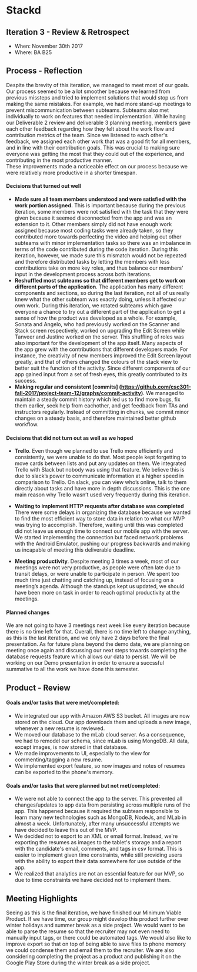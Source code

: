 # Stackd

## Iteration 3 - Review & Retrospect

 * When: November 30th 2017
 * Where: BA B25
 
## Process - Reflection

Despite the brevity of this iteration, we managed to meet most of our goals. Our process seemed to be a lot smoother because we learned from previous missteps and tried to implement solutions that would stop us from making the same mistakes. For example, we had more stand-up meetings to prevent miscommunication between subteams. Subteams also met individually to work on features that needed implementation. While having our Deliverable 2 review and deliverable 3 planning meeting, members gave each other feedback regarding how they felt about the work flow and contribution metrics of the team. Since we listened to each other's feedback, we assigned each other work that was a good fit for all members, and in line with their contribution goals. This was crucial to making sure everyone was getting the most that they could out of the experience, and contributing in the most productive manner.   
These improvements made a noticeable effect on our process because we were relatively more productive in a shorter timespan. 

#### Decisions that turned out well


* **Made sure all team members understood and were satisfied with the work portion assigned.** 
This is important because during the previous iteration, some members were not satisfied with the task that they were given because it seemed disconnected from the app and was an extension to it. Other members simply did not have enough work assigned because most coding tasks were already taken, so they contributed more towards perfecting the video and helping out other subteams with minor implementation tasks so there was an imbalance in terms of the code contributed during the code iteration. During this iteration, however,  we made sure this mismatch would not be repeated and therefore distributed tasks by letting the members with less contributions take on more key roles, and thus balance our members' input in the development process across both iterations.
* **Reshuffled most subteams so that different members get to work on different parts of the application**.
The application has many different components and sections, so during the last iteration, not all of us really knew what the other subteam was exactly doing, unless it affected our own work. During this iteration, we rotated subteams which gave everyone a chance to try out a different part of the application to get a sense of how the product was developed as a whole. For example, Sonata and Angelo, who had previously worked on the Scanner and Stack screen respectively, worked on upgrading the Edit Screen while Tanveer and Justine worked on the server. This shuffling of roles was also important for the development of the app itself. Many aspects of the app grew with the contributions that different developers made. For instance, the creativity of new members improved the Edit Screen layout greatly, and that of others changed the colours of the stack view to better suit the function of the activity. Since different components of our app gained input from a set of fresh eyes, this greatly contributed to its success.
* **Making regular and consistent [commits] (https://github.com/csc301-fall-2017/project-team-12/graphs/commit-activity)**. We managed to maintain a steady commit history which led us to find more bugs, fix them earlier, seek help from eachother, and get feedback from TAs and instructors regularly. Instead of committing in chunks, we commit minor changes on a steady basis, and therefore maintained better github workflow.
 
#### Decisions that did not turn out as well as we hoped

*  **Trello**. Even though we planned to use Trello more efficiently and consistently, we were unable to do that. Most people kept forgetting to move cards between lists and put any updates on them. We integrated Trello with Slack but nobody was using that feature. We believe this is due to slack’s power to communicate information at a higher speed in comparison to Trello. On slack, you can view who’s online, talk to them directly about tasks and have more in depth discussions. This is the one main reason why Trello wasn’t used very frequently during this iteration.

* **Waiting to implement HTTP requests after database was completed** There were some delays in organizing the database because we wanted to find the most efficient way to store data in relation to what our MVP was trying to accomplish. Therefore, waiting until this was completed did not leave us enough time to connect our mobile app with the server. We started implementing the connection but faced network problems with the Android Emulator, pushing our progress backwards and making us incapable of meeting this deliverable deadline. 

* **Meeting productivity**. Despite meeting 3 times a week, most of our meetings were not very productive, as people were often late due to transit delays, or were unable to participate in person. We spent too much time just chatting and catching up, instead of focusing on a meeting’s agenda. Although the standups kept us updated, we should have been more on task in order to reach optimal productivity at the meetings. 

#### Planned changes
 
We are not going to have 3 meetings next week like every iteration because there is no time left for that. Overall, there is no time left to change anything, as this is the last iteration, and we only have 2 days before the final presentation. As for future plans beyond the demo date, we are planning on meeting once again and discussing our next steps towards completing the database requests feature which allows our data to persist. We will be working on our Demo presentation in order to ensure a succssful summative to all the work we have done this semester.

## Product - Review

#### Goals and/or tasks that were met/completed:

* We integrated our app with Amazon AWS S3 bucket. All images are now stored on the cloud. Our app downloads them and uploads a new image, whenever a new resume is reviewed.
* We moved our database to the mLab cloud server. As a consequence, we had to remodel our schema, since mLab is using MongoDB. All data, except images, is now stored in that database. 
* We made improvements to UI, especially to the view for commenting/tagging a new resume. 
* We implemented export feature, so now images and notes of resumes can be exported to the phone's memory. 
 
#### Goals and/or tasks that were planned but not met/completed:
* We were not able to connect the app to the server. This prevented all changes/updates to app data from persisting across multiple runs of the app. This happened because it required the subteam responsible to learn many new technologies such as MongoDB, NodeJs, and MLab in almost a week. Unfortunately, after many unsuccessful attempts we have decided to leave this out of the MVP.
* We decided not to export to an XML or email format. Instead, we're exporting the resumes as images to the tablet's storage and a report with the candidate's email, comments, and tags in csv format. This is easier to implement given time constraints, while still providing users with the ability to export their data somewhere for use outside of the app. 
* We realized that analytics are not an essential feature for our MVP, so due to time constraints we have decided not to implement them.

## Meeting Highlights

Seeing as this is the final iteration, we have finished our Minimum Viable Product. If we have time, our group might develop this product further over winter holidays and summer break as a side project. We would want to be able to parse the resume so that the recruiter may not even need to manually input tags, or there could be automated tags. We would also like to improve export so that on top of being able to save files to phone memory we could condense them and email them to the recruiter. We are also considering completing the project as a product and publishing it on the Google Play Store during the winter break as a side project. 
